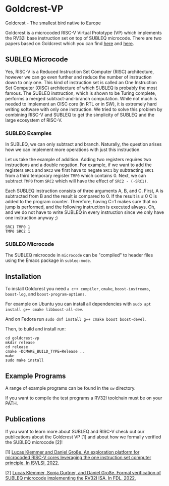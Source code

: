 # Goldcrest-VP

Goldcrest - The smallest bird native to Europe


Goldcrest is a microcoded RISC-V Virtual Prototype (VP) which implements the RV32I base instruction set on top of SUBLEQ microcode.
There are two papers based on Goldcrest which you can find [here](https://www.ics.jku.at/files/2022ISVLSI_ExplorationPlatform_RISC-V_OISC.pdf) and  [here](https://www.ics.jku.at/files/2022FDL_FormalVerificationSUBLEQMicrocode.pdf).

## SUBLEQ Microcode
Yes, RISC-V is a Reduced Instruction Set Computer (RISC) architecture, however we can go even further and reduce the number of instruction down to only one.
This kind of instruction set is called an One Instruction Set Computer (OISC) architecture of which SUBLEQ is probably the most famous.
The SUBLEQ instruction, which is shown to be Turing complete, performs a merged subtract-and-branch computation.
While not much is needed to implement an OISC core (in RTL or in SW), it is extremely hard writing software with only one instruction.
We tried to solve this problem by combining RISC-V and SUBLEQ to get the simplicity of SUBLEQ and the large ecosystem of RISC-V.

### SUBLEQ Examples
In SUBLEQ, we can only subtract and branch. Naturally, the question arises how we can implement more operations with just this instruction.

Let us take the example of addition. Adding two registers requires two instructions and a double negation.
For example, if we want to add the registers `SRC1` and `SRC2` we first have to negate `SRC1` by subtracting `SRC1` from a third temporary register `TMP0` which contains 0. Next, we can subtract `TMP0` from `SRC2` which will have the effect of `SRC2 - (-SRC1)`.

Each SUBLEQ instruction consists of three arguments A, B, and C.
First, A is subtracted from B and the result is compared to 0. If the result is ≤ 0 C is added to the program counter. Therefore, having C=1 makes sure that no jump is performed, and the following instruction is executed always.
Oh, and we do not have to write SUBLEQ in every instruction since we only have one instruction anyway ;)

```
SRC1 TMP0 1
TMP0 SRC2 1
```

### SUBLEQ Microcode
The SUBLEQ microcode in `microcode` can be "compiled" to header files using the Emacs package in `subleq-mode`.

## Installation
To install Goldcrest you need `a c++ compiler`, `cmake`, `boost-iostreams`, `boost-log`, and `boost-program-options`.

For example on Ubuntu you can install all dependencies with `sudo apt install g++ cmake libboost-all-dev`.

And on Fedora run `sudo dnf install g++ cmake boost boost-devel`.

Then, to build and install run:
```
cd goldcrest-vp
mkdir release
cd release
cmake -DCMAKE_BUILD_TYPE=Release ..
make
sudo make install
```

## Example Programs
A range of example programs can be found in the `sw` directory.

If you want to compile the test programs a RV32I toolchain must be on your PATH.

## Publications
If you want to learn more about SUBLEQ and RISC-V check out our publications about the Goldcrest VP [1] and about how we formally verified the SUBLEQ microcode [2]!

[1] [Lucas Klemmer and Daniel Große. An exploration platform for microcoded RISC-V cores leveraging the one instruction set computer principle. In ISVLSI, 2022.](https://www.ics.jku.at/files/2022ISVLSI_ExplorationPlatform_RISC-V_OISC.pdf)

[2] [Lucas Klemmer, Sonja Gurtner, and Daniel Große. Formal verification of SUBLEQ microcode implementing the RV32I ISA. In FDL, 2022.](https://www.ics.jku.at/files/2022FDL_FormalVerificationSUBLEQMicrocode.pdf)